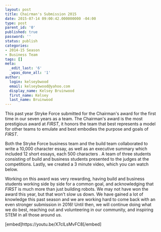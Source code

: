 ```yaml
---
layout: post
title: Chairman's Submission 2015
date: 2015-07-14 09:00:42.000000000 -04:00
type: post
parent_id: '0'
published: true
password: ''
status: publish
categories:
- 2014-15 Season
- Business Team
tags: []
meta:
  _edit_last: '6'
  _wpas_done_all: '1'
author:
  login: kelseybwood
  email: kelseybwood@yahoo.com
  display_name: Kelsey Bruinwood
  first_name: Kelsey
  last_name: Bruinwood
---
```

<p>This past year Stryke Force submitted for the Chairman's award for the first time in our seven years as a team. The Chairman's award is the most prestigious award at<i> FIRST</i>, it honors the team that best represents a model for other teams to emulate and best embodies the purpose and goals of <i>FIRST</i>.</p>
<p>Both the Stryke Force business team and the build team collaborated to write a 10,000 character essay, as well as an executive summary which included 12 short essays, each 500 characters . A team of three students consisting of build and business students presented to the judges at the competitions. Lastly, we created a 3 minute video, which you can watch below.</p>
<p>Working on this award was very rewarding, having build and business students working side by side for a common goal, and acknowledging that <em>FIRST</em> is much more than just building robots. We may not have won the award this year, but that won't slow us down. We have gained a lot of knowledge this past season and we are working hard to come back with an even stronger submission in 2016! Until then, we will continue doing what we do best, reaching out and volunteering in our community, and inspiring STEM in all those around us.</p>
<p>[embed]https://youtu.be/X7clLsMvFC8[/embed]</p>
